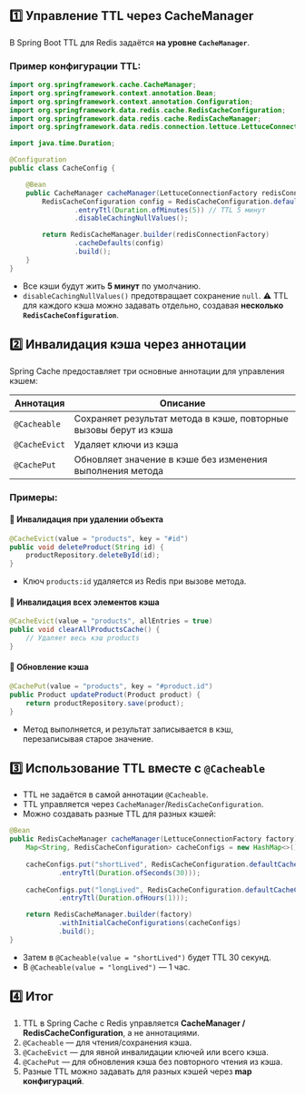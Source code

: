 ## 1️⃣ **Управление TTL через CacheManager**
В Spring Boot TTL для Redis задаётся **на уровне `CacheManager`**.
### Пример конфигурации TTL:
```java
import org.springframework.cache.CacheManager;
import org.springframework.context.annotation.Bean;
import org.springframework.context.annotation.Configuration;
import org.springframework.data.redis.cache.RedisCacheConfiguration;
import org.springframework.data.redis.cache.RedisCacheManager;
import org.springframework.data.redis.connection.lettuce.LettuceConnectionFactory;

import java.time.Duration;

@Configuration
public class CacheConfig {

    @Bean
    public CacheManager cacheManager(LettuceConnectionFactory redisConnectionFactory) {
        RedisCacheConfiguration config = RedisCacheConfiguration.defaultCacheConfig()
                .entryTtl(Duration.ofMinutes(5)) // TTL 5 минут
                .disableCachingNullValues();

        return RedisCacheManager.builder(redisConnectionFactory)
                .cacheDefaults(config)
                .build();
    }
}
```
- Все кэши будут жить **5 минут** по умолчанию.
- `disableCachingNullValues()` предотвращает сохранение `null`.
⚠ TTL для каждого кэша можно задавать отдельно, создавая **несколько `RedisCacheConfiguration`**.
## 2️⃣ **Инвалидация кэша через аннотации**
Spring Cache предоставляет три основные аннотации для управления кэшем:

|Аннотация|Описание|
|---|---|
|`@Cacheable`|Сохраняет результат метода в кэше, повторные вызовы берут из кэша|
|`@CacheEvict`|Удаляет ключи из кэша|
|`@CachePut`|Обновляет значение в кэше без изменения выполнения метода|
### Примеры:
#### 🔹 Инвалидация при удалении объекта
```java
@CacheEvict(value = "products", key = "#id")
public void deleteProduct(String id) {
    productRepository.deleteById(id);
}
```
- Ключ `products:id` удаляется из Redis при вызове метода.
#### 🔹 Инвалидация всех элементов кэша
```java
@CacheEvict(value = "products", allEntries = true)
public void clearAllProductsCache() {
    // Удаляет весь кэш products
}
```
#### 🔹 Обновление кэша
```java
@CachePut(value = "products", key = "#product.id")
public Product updateProduct(Product product) {
    return productRepository.save(product);
}
```
- Метод выполняется, и результат записывается в кэш, перезаписывая старое значение.
## 3️⃣ **Использование TTL вместе с `@Cacheable`**
- TTL не задаётся в самой аннотации `@Cacheable`.
- TTL управляется через `CacheManager`/`RedisCacheConfiguration`.
- Можно создавать разные TTL для разных кэшей:
```java
@Bean
public RedisCacheManager cacheManager(LettuceConnectionFactory factory) {
    Map<String, RedisCacheConfiguration> cacheConfigs = new HashMap<>();
    
    cacheConfigs.put("shortLived", RedisCacheConfiguration.defaultCacheConfig()
            .entryTtl(Duration.ofSeconds(30)));
    
    cacheConfigs.put("longLived", RedisCacheConfiguration.defaultCacheConfig()
            .entryTtl(Duration.ofHours(1)));

    return RedisCacheManager.builder(factory)
            .withInitialCacheConfigurations(cacheConfigs)
            .build();
}
```
- Затем в `@Cacheable(value = "shortLived")` будет TTL 30 секунд.
- В `@Cacheable(value = "longLived")` — 1 час.
## 4️⃣ **Итог**
1. TTL в Spring Cache с Redis управляется **CacheManager / RedisCacheConfiguration**, а не аннотациями.
2. `@Cacheable` — для чтения/сохранения кэша.
3. `@CacheEvict` — для явной инвалидации ключей или всего кэша.
4. `@CachePut` — для обновления кэша без повторного чтения из кэша.
5. Разные TTL можно задавать для разных кэшей через **map конфигураций**.
